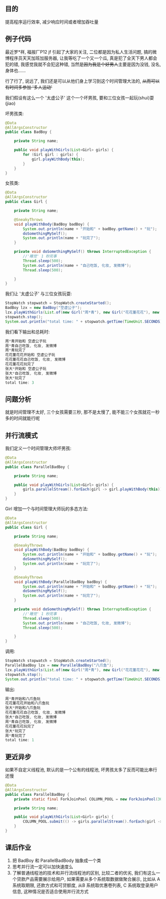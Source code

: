 ## 目的

提高程序运行效率, 减少响应时间或者增加吞吐量

## 例子代码

最近罗\*祥, 福报厂P12 jf 引起了大家的关注, 二位都是因为私人生活问题, 搞的微博程序员天天加班加服务器, 让我等吃了一个又一个瓜, 真是犯了全天下男人都会犯的错, 我感觉我就不会犯这种错, 当然是~~因为我是个好男人~~主要是因为没钱, 没名, 身体也......

行了行了, 说远了, 我们还是可以从他们身上学习到这个时间管理大法的, ~~从而可以有时间多参加 '多人运动'~~

我们假设有这么一个 '太虚公子' 这个一个坏男孩, 要和三位女孩一起玩\(shui\)耍\(jiao\)

坏男孩类:

```java
@Data
@AllArgsConstructor
public class BadBoy {

    private String name;

    public void playWithGirls(List<Girl> girls) {
        for (Girl girl : girls) {
            girl.playWithBody(this);
        }
    }
}
```

女孩类:

```java
@Data
@AllArgsConstructor
public class Girl {

    private String name;

    @SneakyThrows
    void playWithBody(BadBoy badBoy) {
        System.out.println(name + "开始和" + badBoy.getName() + "玩");
        doSomethingMySelf();
        System.out.println(name + "玩完了");
    }

    private void doSomethingMySelf() throws InterruptedException {
        //'睡觉' 1 秒完事
        Thread.sleep(500);
        System.out.println(name + "自己吃饭, 化妆, 发微博");
        Thread.sleep(500);

    }
}
```

我们让 '太虚公子' 与三位女孩玩耍:

```java
StopWatch stopwatch = StopWatch.createStarted();
BadBoy lzx = new BadBoy("空虚公子");
lzx.playWithGirls(List.of(new Girl("周*青"), new Girl("花花董花花"), new Girl("张大*")));
stopwatch.stop();
System.out.println("total time: " + stopwatch.getTime(TimeUnit.SECONDS));
```

我们看下输出和总耗时:

```java
周*青开始和 空虚公子玩
周*青自己吃饭, 化妆, 发微博
周*青玩完了
花花董花花开始和 空虚公子玩
花花董花花自己吃饭, 化妆, 发微博
花花董花花玩完了
张大*开始和 空虚公子玩
张大*自己吃饭, 化妆, 发微博
张大*玩完了
total time: 3
```

## 问题分析

就是时间管理不太好, 三个女孩需要三秒, 那不是太慢了, 能不能三个女孩就花一秒多的时间就能行呢

## 并行流模式

我们定义一个时间管理大师坏男孩:

```java
@Data
@AllArgsConstructor
public class ParallelBadBoy {

    private String name;

    public void playWithGirls(List<Girl> girls) {
        girls.parallelStream().forEach(girl -> girl.playWithBody(this));
    }
}
```

Girl 增加一个与时间管理大师玩的多态方法:

```java
@Data
@AllArgsConstructor
public class Girl {

    private String name;

    @SneakyThrows
    void playWithBody(BadBoy badBoy) {
        System.out.println(name + "开始和" + badBoy.getName() + "玩");
        doSomethingMySelf();
        System.out.println(name + "玩完了");
    }

    @SneakyThrows
    void playWithBody(ParallelBadBoy badBoy) {
        System.out.println(name + "开始和" + badBoy.getName() + "玩");
        doSomethingMySelf();
        System.out.println(name + "玩完了");
    }

    private void doSomethingMySelf() throws InterruptedException {
        //'睡觉' 1 秒完事
        Thread.sleep(500);
        System.out.println(name + "自己吃饭, 化妆, 发微博");
        Thread.sleep(500);

    }
}
```

调用:

```java
StopWatch stopwatch = StopWatch.createStarted();
ParallelBadBoy lzx = new ParallelBadBoy("八爪鱼");
lzx.playWithGirls(List.of(new Girl("周*青"), new Girl("花花董花花"), new Girl("张大*")));
stopwatch.stop();
System.out.println("total time: " + stopwatch.getTime(TimeUnit.SECONDS));
```

输出:

```java
周*青开始和八爪鱼玩
花花董花花开始和八爪鱼玩
张大*开始和八爪鱼玩
花花董花花自己吃饭, 化妆, 发微博
张大*自己吃饭, 化妆, 发微博
周*青自己吃饭, 化妆, 发微博
花花董花花玩完了
张大*玩完了
周*青玩完了
total time: 1
```

## 更近异步

如果不自定义线程池, 默认的是一个公有的线程池, 坏男孩太多了反而可能比串行还慢

```java
@Data
@AllArgsConstructor
public class ParallelBadBoy {
    private static final ForkJoinPool COLUMN_POOL = new ForkJoinPool(30);

    private String name;

    public void playWithGirls(List<Girl> girls) {
        COLUMN_POOL.submit(() -> girls.parallelStream().forEach(girl -> girl.playWithBody(this)));
    }
}
```

## 课后作业

1. 把 BadBoy 和 ParallelBadBody 抽象成一个类
2. 思考并行流一定可以加快速度么
3. 了解普通线程池的技术和并行流线程池的区别, 比较二者的优劣, 我们有这么一个贷款产品需要展示给用户, 如果需要从多个系统取数据做聚合展示, 比如从 A 系统取期限, 还款方式和可贷额度, 从B 系统取优惠卷列表, C 系统取登录用户信息, 这种情况是否适合使用并行流方式




